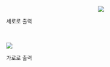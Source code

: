 <p align="center">
  <img src="https://user-images.githubusercontent.com/63444424/174605336-332f56a1-1283-4275-8123-95c71a11aa7c.gif">
  <p>세로로 출력</p>
  <br/>
  <br/>
  <img src="https://user-images.githubusercontent.com/63444424/174605361-4486cd06-21ce-4ded-8cfb-1d15f6ecdfb5.gif">
  <p>가로로 출력</p>
</p>
